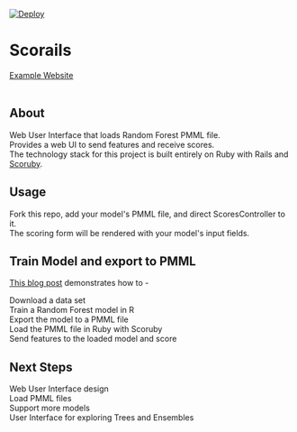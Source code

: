 [![Deploy](https://www.herokucdn.com/deploy/button.svg)](https://heroku.com/deploy)

# Scorails

<a href="https://pacific-reef-10143.herokuapp.com">Example Website</a> <br><br>
 
## About  
Web User Interface that loads Random Forest PMML file.   <br>
Provides a web UI to send features and receive scores. <br>
The technology stack for this project is built entirely on Ruby with Rails and <a href="https://github.com/asafschers/scoruby">Scoruby</a>.<br>
## Usage
Fork this repo, add your model's PMML file, and direct ScoresController to it. <br>
The scoring form will be rendered with your model's input fields.

## Train Model and export to PMML 

<a href="https://medium.com/@aschers/deploy-machine-learning-models-from-r-research-to-ruby-go-production-with-pmml-b41e79445d3d">This blog post</a> demonstrates how to -

Download a data set                                    <br>
Train a Random Forest model in R  <br>
Export the model to a PMML file                    <br>
Load the PMML file in Ruby with Scoruby  <br>
Send features to the loaded model and score 

## Next Steps                                                        
Web User Interface design                                         <br>
Load PMML files                                                   <br>
Support more models                                               <br>
User Interface for exploring Trees and Ensembles                  <br>



